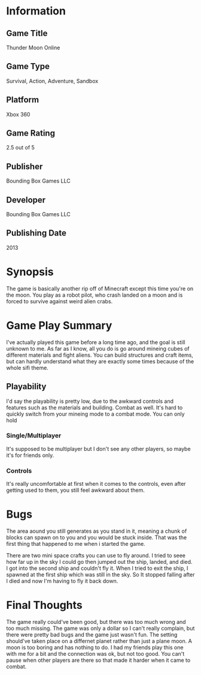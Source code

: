
# Information
## Game Title
Thunder Moon Online
## Game Type
Survival, Action, Adventure, Sandbox
## Platform
Xbox 360
## Game Rating
2.5 out of 5
## Publisher
Bounding Box Games LLC
## Developer
Bounding Box Games LLC
## Publishing Date
2013
# Synopsis
The game is basically another rip off of Minecraft except this time you're on the moon. You play as a robot pilot, who crash landed on a moon and is forced to survive against weird alien crabs.

# Game Play Summary
I've actually played this game before a long time ago, and the goal is still unknown to me. As far as I know, all you do is go around mineing cubes of different materials and fight aliens. You can build structures and craft items, but can hardly understand what they are exactly some times because of the whole sifi theme.
## Playability
I'd say the playability is pretty low, due to the awkward controls and features such as the materials and building. Combat as well. It's hard to quickly switch from your mineing mode to a combat mode. You can only hold  
### Single/Multiplayer
It's supposed to be multiplayer but I don't see any other players, so maybe it's for friends only.
### Controls
It's really uncomfortable at first when it comes to the controls, even after getting used to them, you still feel awkward about them.
# Bugs
The area aound you still generates as you stand in it, meaning a chunk of blocks can spawn on to you and you would be stuck inside. That was the first thing that happened to me when i started the game.

There are two mini space crafts you can use to fly around. I tried to seee how far up in the sky I could go then jumped out the ship, landed, and died. I got into the second ship and couldn't fly it. When I tried to exit the ship, I spawned at the first ship which was still in the sky. So It stopped falling after I died and now I'm having to fly it back down.
# Final Thoughts
The game really could've been good, but there was too much wrong and too much missing. The game was only a dollar so I can't really complain, but there were pretty bad bugs and the game just wasn't fun. The setting should've taken place on a differnet planet rather than just a plane moon. A moon is too boring and has nothing to do. I had my friends play this one with me for a bit and the connection was ok, but not too good. You can't pause when other players are there so that made it harder when it came to combat.
